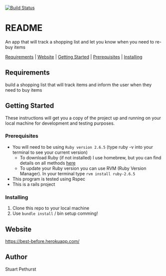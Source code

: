 [![Build Status](https://travis-ci.com/stuartpet/best_before.svg?branch=master)](https://travis-ci.com/stuartpet/best_before)

# README

An app that will track a shopping list and let you know when you need to re-buy items

[Requirements](#requirements) | [Website](#website) | [Getting Started](#getting-started) | [Prerequisites](#prerequisites) | [Installing](#installing)

## Requirements


build a shopping list that will track items and inform the user when they need to buy items

## Getting Started
These instructions will get you a copy of the project up and running on your local machine for development and testing purposes.

### Prerequisites
* You will need to be using `Ruby version 2.6.5` (type ruby -v into your terminal to see your current version)
  * To download Ruby (if not installed) I use homebrew, but you can find details on all methods [here](https://www.ruby-lang.org/en/documentation/installation/)
  * To update your Ruby version you can use RVM (Ruby Version Manager). In your terminal type `rvm install ruby-2.6.5`
* This program is tested using Rspec
* This is a rails project
  

### Installing

1. Clone this repo to your local machine
2. Use `bundle install` / bin setup comming!

## Website

https://best-before.herokuapp.com/

## Author
Stuart Pethurst
